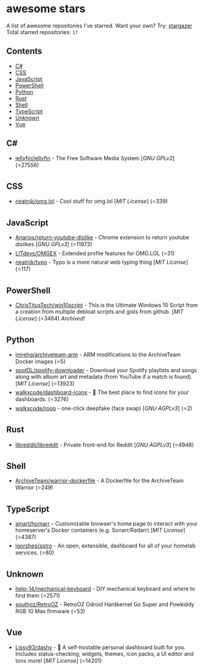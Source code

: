 # awesome stars

A list of awesome repositories I've starred. Want your own? Try: [stargazer](https://github.com/rverst/stargazer)  
Total starred repositories: `17`
## Contents

  - [C#](#c)
  - [CSS](#css)
  - [JavaScript](#javascript)
  - [PowerShell](#powershell)
  - [Python](#python)
  - [Rust](#rust)
  - [Shell](#shell)
  - [TypeScript](#typescript)
  - [Unknown](#unknown)
  - [Vue](#vue)



## C#

  - [jellyfin/jellyfin](https://github.com/jellyfin/jellyfin) - The Free Software Media System \[*GNU GPLv2*\] (⭐️27556)

## CSS

  - [neatnik/omg.lol](https://github.com/neatnik/omg.lol) - Cool stuff for omg.lol \[*MIT License*\] (⭐️339)

## JavaScript

  - [Anarios/return-youtube-dislike](https://github.com/Anarios/return-youtube-dislike) - Chrome extension to return youtube dislikes \[*GNU GPLv3*\] (⭐️11973)
  - [LITdevs/OMGEX](https://github.com/LITdevs/OMGEX) - Extended profile features for OMG.LOL (⭐️31)
  - [neatnik/typo](https://github.com/neatnik/typo) - Typo is a more natural web typing thing \[*MIT License*\] (⭐️117)

## PowerShell

  - [ChrisTitusTech/win10script](https://github.com/ChrisTitusTech/win10script) - This is the Ultimate Windows 10 Script from a creation from multiple debloat scripts and gists from github.  \[*MIT License*\] (⭐️3464) *Archived!*

## Python

  - [imrehg/archiveteam-arm](https://github.com/imrehg/archiveteam-arm) - ARM modifications to the ArchiveTeam Docker images (⭐️5)
  - [spotDL/spotify-downloader](https://github.com/spotDL/spotify-downloader) - Download your Spotify playlists and songs along with album art and metadata (from YouTube if a match is found). \[*MIT License*\] (⭐️13923)
  - [walkxcode/dashboard-icons](https://github.com/walkxcode/dashboard-icons) - 🚀 The best place to find icons for your dashboards. (⭐️3276)
  - [walkxcode/roop](https://github.com/walkxcode/roop) - one-click deepfake (face swap) \[*GNU AGPLv3*\] (⭐️2)

## Rust

  - [libreddit/libreddit](https://github.com/libreddit/libreddit) - Private front-end for Reddit \[*GNU AGPLv3*\] (⭐️4948)

## Shell

  - [ArchiveTeam/warrior-dockerfile](https://github.com/ArchiveTeam/warrior-dockerfile) - A Dockerfile for the ArchiveTeam Warrior (⭐️249)

## TypeScript

  - [ajnart/homarr](https://github.com/ajnart/homarr) - Customizable browser's home page to interact with your homeserver's Docker containers (e.g. Sonarr/Radarr) \[*MIT License*\] (⭐️4387)
  - [igorsheg/astro](https://github.com/igorsheg/astro) - An open, extensible, dashboard for all of your homelab services.  (⭐️80)

## Unknown

  - [help-14/mechanical-keyboard](https://github.com/help-14/mechanical-keyboard) - DIY mechanical keyboard and where to find them (⭐️2571)
  - [southoz/RetroOZ](https://github.com/southoz/RetroOZ) - RetroOZ Odroid Hardkernel Go Super and Powkiddy RGB 10 Max firmware (⭐️53)

## Vue

  - [Lissy93/dashy](https://github.com/Lissy93/dashy) - 🚀 A self-hostable personal dashboard built for you. Includes status-checking, widgets, themes, icon packs, a UI editor and tons more! \[*MIT License*\] (⭐️14201)

